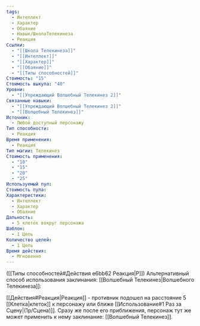 ```yaml
---
tags:
  - Интеллект
  - Характер
  - Обаяние
  - Навык/ШколаТелекинеза
  - Реакция
Ссылки:
  - "[[Школа Телекинеза]]"
  - "[[Интеллект]]"
  - "[[Характер]]"
  - "[[Обаяние]]"
  - "[[Типы способностей]]"
Стоимость: "15"
Стоимость выкупа: "40"
Уровни:
  - "[[Упреждающий Волшебный Телекинез 2]]"
Связанные навыки:
  - "[[Упреждающий Волшебный Телекинез 2]]"
  - "[[Волшебный Телекинез]]"
Источник:
  - Любой доступный персонажу
Тип способности:
  - Реакция
Время применения:
  - Реакция
Тип магии: Телекинез
Стоимость применения:
  - "10"
  - "15"
  - "20"
  - "25"
Используемый пул: 
Стоимость пула: 
Характеристики:
  - Интеллект
  - Характер
  - Обаяние
Дальность:
  - 5 клеток вокруг персонажа
Шаблон:
  - 1 Цель
Количество целей:
  - 1 Цель
Время действия:
  - Мгновенно
---
```

([[Типы способностей#Действия e6bb62 Реакция|Р]]) Альтернативный способ использования заклинания: [[Волшебный Телекинез|Волшебного Телекинеза]]:

[[Действия#Реакция|Реакция]] - противник подошел на расстояние 5 [[Клетка|клеток]] к персонажу или ближе [[Использование#1 Раз за Сцену|(1р/Сцена)]]. Сразу же после его приближения, персонаж тут же может применить к нему заклинание: [[Волшебный Телекинез]].
